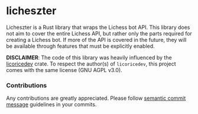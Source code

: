 # licheszter
Licheszter is a Rust library that wraps the Lichess bot API. This library does not aim to cover the entire Lichess API, but rather only the parts required for creating a Lichess bot. If more of the API is covered in the future, they will be available through features that must be explicitly enabled.

**DISCLAIMER**: The code of this library was heavily influenced by the [licoricedev](https://crates.io/crates/licoricedev) crate. To respect the author(s) of `licoricedev`, this project comes with the same license (GNU AGPL v3.0).

### Contributions
Any contributions are greatly appreciated. Please follow [semantic commit message](https://gist.github.com/joshbuchea/6f47e86d2510bce28f8e7f42ae84c716) guidelines in your commits.
